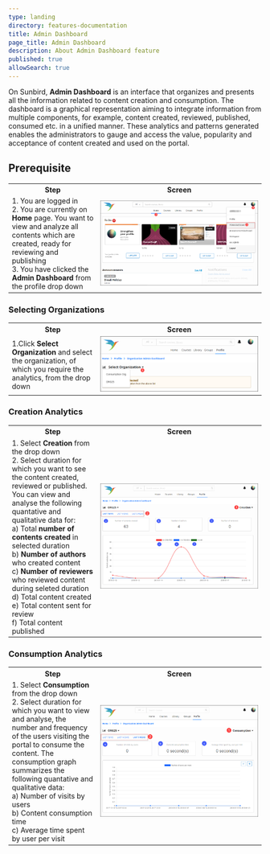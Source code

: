 ```yaml
---
type: landing
directory: features-documentation
title: Admin Dashboard
page_title: Admin Dashboard
description: About Admin Dashboard feature 
published: true
allowSearch: true
---
```

On Sunbird, **Admin Dashboard** is an interface that organizes and presents all the information related to content creation and consumption. The dashboard is a graphical representation aiming to integrate information from multiple components, for example, content created, reviewed, published, consumed etc. in a unified manner. These analytics and patterns generated enables the administrators to gauge and access the value, popularity and acceptance of content created and used on the portal.  

## Prerequisite

<table>
  <tr>
    <th style="width:35%;">Step</th>
    <th style="width:65%;">Screen</th>
  </tr>
  <tr>
    <td>1. You are logged in <br>2. You are currently on <strong>Home</strong> page. You want to view and analyze all contents which are created, ready for reviewing  and publishing  <br>3. You have clicked the <b>Admin Dashboard</b> from the profile drop down 
      </td>
      <td><img src="pages/features-documentation/images/admindashboard/prerequisites.png"></td>
  </tr>
</table>
    
### Selecting Organizations 

<table>
  <tr>
    <th style="width:35%;">Step</th>
    <th style="width:65%;">Screen</th>
  </tr>
  <tr>
    <td>1.Click <b>Select Organization</b> and select the organization, of which you require the analytics, from the drop down</td>
     <td><img src="pages/features-documentation/images/admindashboard/selectorg.png"></td>
  </tr>
</table>
    
### Creation Analytics

<table>
  <tr>
    <th style="width:35%;">Step</th>
    <th style="width:65%;">Screen</th>
  </tr>
  <tr>
    <td>1. Select <b>Creation</b> from the drop down <br>2. Select duration for which you want to see the content created, reviewed or published. You can view and analyse the following quantative and qualitative data for: <br>a) Total <b>number of contents created</b> in selected duration <br>b) <b>Number of authors</b> who created content <br>c) <b>Number of reviewers</b> who reviewed content during seleted duration <br>d) Total content created <br>e) Total content sent for review <br>f) Total content published</td>
    <td><img src="pages/features-documentation/images/admindashboard/creationgraph.png"></td>
  </tr>
</table>

### Consumption Analytics

<table>
  <tr>
    <th style="width:35%;">Step</th>
    <th style="width:65%;">Screen</th>
  </tr>
  <tr>
    <td>1. Select <b>Consumption</b> from the drop down <br>2. Select duration for which you want to view and analyse, the number and frequency of the users visiting the portal to consume the content. The consumption graph summarizes the following quantative and qualitative data: <br>a) Number of visits by users <br>b) Content consumption time <br>c) Average time spent by user per visit</td>
    <td><img src="pages/features-documentation/images/admindashboard/consumptiongraph.png"></td>
  </tr>
</table> 
      


